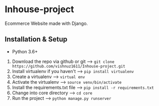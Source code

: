# Inhouse-project

Ecommerce Website made with Django.

## Installation & Setup

* Python 3.6+

1. Download the repo via github or git --> `git clone https://github.com/vishnuz1611/Inhouse-project.git`
2. Install virtualenv if you haven't --> `pip install virtualenv`
3. Create a virtualenv --> `virtual env`
4. Activate the virtualenv --> `source venv/bin/activate`
5. Install the requirements.txt file --> `pip install -r requirements.txt`
6. Change into core directory --> `cd core`
7. Run the project --> `python manage.py runserver`


